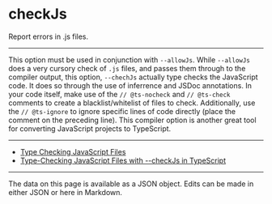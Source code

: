 <!-- Important! Do not modify comment blocks. They are necessary for the transformer to work properly -->

<!-- title -->
# checkJs

<!-- shortDescription -->
Report errors in .js files.

---

<!-- extendedDescription -->
This option must be used in conjunction with `--allowJs`. While `--allowJs` does a very cursory check of `.js` files, and passes them through to the compiler output, this option, `--chechJs` actually type checks the JavaScript code. It does so through the use of inferrence and JSDoc annotations. In your code itself, make use of the `// @ts-nocheck` and `// @ts-check` comments to create a blacklist/whitelist of files to check. Additionally, use the `// @ts-ignore` to ignore specific lines of code directly (place the comment on the preceding line). This compiler option is another great tool for converting JavaScript projects to TypeScript.

---

<!-- references -->
- [Type Checking JavaScript Files](https://www.typescriptlang.org/docs/handbook/type-checking-javascript-files.html)
- [Type-Checking JavaScript Files with --checkJs in TypeScript](https://mariusschulz.com/blog/type-checking-javascript-files-with-checkjs-in-typescript)
---

<!-- footer -->
The data on this page is available as a JSON object. Edits can be made in either JSON or here in Markdown.
